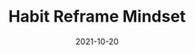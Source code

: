 ---
layout: blocks
title: Habit Reframe Mindset
date: 2021-10-20
primary_color: '#221f20'
page_sections:
  - block: header-2
    logo: '/uploads/logo.png'
    title: Habit Reframe Mindset Moai
    custom_brand: '#8ddfc2'
    cta:
      url: '#signup'
      button_text: Register
  - block: hero-1
    headline: <strong>Reclaim your life from addictive technology.</strong>
    content:
      Get the external accountability you need to stop procrastinating on your goals.
      <hr style="width:50%; margin:auto;">
      <p>
        Join our <em>free</em> 30 day group accountability program. <br>
        Do it on <em>your</em> schedule - it only takes 15 minutes per week.
        <br><br>
        Next cohort runs from March 25 - April 24. <br>
        <strong>Registration closes on Thu, March 24.</strong>
        <!-- Registration is now closed. <br> -->
        <!-- <strong>Join the <a href="#waitlist">waitlist</a> or this <a href="/intentionality">partner program</a>.</strong> -->
      </p>
    cta:
      enabled: true
      url: '#signup'
      button_text: 'Join for Free'
      # url: '#waitlist'
      # button_text: 'Join the Waitlist'
  - block: testimonials
    title:
      headline: Feedback from past participants
    testimonials:
      - quote:
          The biggest highlight of the program for me was the feeling that I’ve finally “cracked procrastination” after so many years of struggle. There’s still a long way to go, since I’m dealing with a deeply rooted, very old and tricky habit, but this gives me so much hope. That it is actually possible to defeat it and that I can be in control of my own life and mind, while enjoying the process. Pair that with being more aware of my internal processes through mindfulness and learning about the critical importance of abstinence from vices, and the value that the program provided in four weeks is immeasurable.
        role: Student
        person: Milan
      - quote: 
          After reading Simon's PDF about the Habit Reframe Method I was hooked on the idea and felt like it would actually help me create a change in my life. Although I really liked the idea I was still overall "lazy" so I was slow to get started. Thankfully, pretty soon after Simon told me about how he would start a small group so we could work on it together and it felt like it was exactly what I needed. After these 4 works, I'm proud to say I've made many improvements, on paper it's not much, but mentally I've grown a lot and I know I'm on the right track now for accomplishing my goals.
        role: Student
        person: Mo
      - quote: 
          While I entered this program with high expectations of the program - and little faith in my own abilities - I found that the outcome was better than I expected. The program really did work for me, and gave me a great amount of valuable self-knowledge. The success I was able to achieve with the methods taught has given me valuable insight into my own abilities, and useful tools that I continue to use and value.
        role: Student
        person: Galen
  - block: three-column-1
    class: alt
    numbers: true
    title:
      headline: How it works
    col_1:
      image:
        image: '/uploads/community.png'
        alt_text: Community
      headline: Register
      content:
        Registration is free, but requires a credit card for accountability (explained next).
        <br><br>
        After joining, you are placed into a <em>“Moai”</em> - your intimate cohort of 4 peers.
    col_2:
      image:
        image: '/uploads/challenge.png'
        alt_text: Challenge
      headline: Follow your Challenge
      content: 
        Every week, you follow a self-set challenge and submit a 15 minute guided check-in - on <em>your</em> schedule.
        <br><br>
        <strong>Your card is charged<sup>1</sup> to charity (not us) for every missed<sup>2</sup> check-in. Skin in the game!</strong>
    col_3:
      image:
        image: '/uploads/healthy-lifestyle.png'
        alt_text: Healthy Lifestyle
      headline: Finish!
      content:
        Congratulations! In 30 days, you improved your life and gained the tools to sustain that progress.
        <br><br>
        Pay us what you think it was worth and only if you see results. We only make money if you succeed.
    footnotes:
      - 'Your card is not charged on sign-up, but we need it to hold you accountable. See the <a href="#faqs">FAQs</a>.'
      - 'You are only required to submit the check-in, not succeed with your goals. See the <a href="#faqs">FAQs</a>.'
  - block: three-column-1
    slug: principles
    title:
      headline: Our Principles
    col_1:
      headline: Tighten the Feedback Loop
      content: The check-ins prompt reflection on what worked and what didn’t. Writing is thinking - by articulating your learnings, you discover actionable advice for next week. This compounds over time.
    col_2:
      headline: Bias towards Action
      content: Content is deliberately sparse in the program. The emphasis is on execution, not education. Quality content isn't the bottleneck - the lack of action is.
    col_3:
      headline: Aligned Incentives
      content: We only make money if you succeed. There is no conflict of interest, unlike other business models (e.g ads, endorsements, affiliate links) that are rewarded by consumption, not action.
  - block: three-column-1
    slug: signup
    class: alt
    title:
      headline: Register
    col_1:
      headline: Dates
      content:
        Runs for 30 days. <br>
        March 25 - April 24.
    col_2:
      headline: Time Commitment
      content:
        15 minutes per weekly check-in. Do it on your schedule, but it's due every Sunday.
    col_3:
      headline: Stake
      content:
        You will be charged $100 to charity (not us) for every missed check-in.
  - block: registration-bar
    class: alt
    closed: false
    cohort_id: 506a09a2-8967-4ae7-861f-6ae4dd4dff9f
    success_url: '/habit-reframe-mindset-success'
    staked: true
    program_dates: 'March 25 to April 24'
  - block: faqs
    slug: faqs
    title:
      headline: FAQs
    faqs:
      - question: Why is a credit card required to register?
        answer: The program is free to join. Your credit card will <strong>not</strong> be charged upon registration. However, we need your card to donate to charity on your behalf <strong>only</strong> if you don't complete the program. This increases your chance of success by 600% and ensures that everyone in your group is serious.
      - question: Will I be charged if I check in consistently, but fail to reach my goals? 
        answer: Nope. As long as you complete all the check-ins on time, you won’t be charged. We believe in self-compassion, understanding and self-love over anything else, including hitting external goals. Sustainable growth and success not only starts with those things, but it requires them.
      - question: What is the time commitment?
        answer: The weekly check-ins only take 15 minutes to complete - you can do them whenever, but they are due every Sunday. That’s it! There are no video calls or live sessions. During the week, you’ll be following your challenge and sharing your progress (optional, but recommended) with your Moai on the Discord group.
      - question: Can I be anonymous?
        answer: Absolutely! There are no video or voice calls. You can also set an anonymous nickname when you join your Moai.
      - question: If I fail, what charity does my stake go to?
        answer: By default, it goes to GiveDirectly. We are not affiliated with them. If you have another preference, please email us at team@themoai.org.
      - question: How is this different from a course?
        answer: The program is focused on application — on applying the Habit Reframe Method to your day-to-day life—rather than getting a ton of theory. There will be limited content and just enough structure for participants to grow at their own pace. It is the best of both worlds - the community of a class paired with the independence of self-learning.
      - question: What if I have questions or sticking points along the way?
        answer: Ask away to your Moai - that’s what they’re there for!
      - question: What is a Moai?
        answer: A Moai is a social support group. The concept originated in Okinawa, Japan - it means "meeting for a common purpose" in Japanese. According to research, they are considered one of the leading factors of the longevity of lifespan of the Okinawan people, making the region among the highest concentration of centenarians in the world.
      - question: Do I get to claim a charitable deduction if my stakes are forfeited to a charity?
        answer: No. To minimize our bookkeeping and legal costs, we do not provide tax receipts.
      - question: When do you donate my money to charity?
        answer: In order to reduce the number of transaction fees incurred, we accumulate the contributions and make the charitable donations en masse during the holiday season at the end of each calendar year.
      - question: I have another question. How do I contact you?
        answer: Shoot me an email at simon.dagher@gmail.com!
  - block: one-column-1
    slug: waitlist
    headline: Not ready yet? Join the waitlist.
    caption: Be the first to know about future programs.
    class: alt
  - block: waitlist-bar
    class: alt
  - block: footer-1
    content: 'Made with ❤︎ in NYC'
---